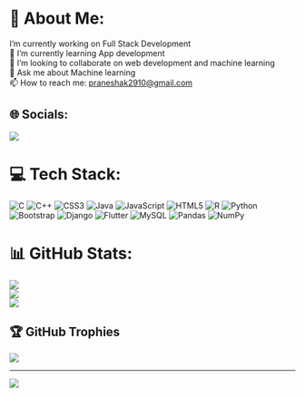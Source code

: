 # 💫 About Me:
I’m currently working on Full Stack Development<br>🌱 I’m currently learning App development<br>👯 I’m looking to collaborate on web development and machine learning<br>💬 Ask me about Machine learning<br>📫 How to reach me: praneshak2910@gmail.com<br>


## 🌐 Socials:

<a href="www.linkedin.com/in/pranesh-a-k-182544287/"><img src="https://img.shields.io/badge/LinkedIn-%230077B5.svg?logo=linkedin&logoColor=white"></a>

# 💻 Tech Stack:
![C](https://img.shields.io/badge/c-%2300599C.svg?style=for-the-badge&logo=c&logoColor=white) ![C++](https://img.shields.io/badge/c++-%2300599C.svg?style=for-the-badge&logo=c%2B%2B&logoColor=white) ![CSS3](https://img.shields.io/badge/css3-%231572B6.svg?style=for-the-badge&logo=css3&logoColor=white) ![Java](https://img.shields.io/badge/java-%23ED8B00.svg?style=for-the-badge&logo=java&logoColor=white) ![JavaScript](https://img.shields.io/badge/javascript-%23323330.svg?style=for-the-badge&logo=javascript&logoColor=%23F7DF1E) ![HTML5](https://img.shields.io/badge/html5-%23E34F26.svg?style=for-the-badge&logo=html5&logoColor=white) ![R](https://img.shields.io/badge/r-%23276DC3.svg?style=for-the-badge&logo=r&logoColor=white) ![Python](https://img.shields.io/badge/python-3670A0?style=for-the-badge&logo=python&logoColor=ffdd54) ![Bootstrap](https://img.shields.io/badge/bootstrap-%23563D7C.svg?style=for-the-badge&logo=bootstrap&logoColor=white) ![Django](https://img.shields.io/badge/django-%23092E20.svg?style=for-the-badge&logo=django&logoColor=white) ![Flutter](https://img.shields.io/badge/Flutter-%2302569B.svg?style=for-the-badge&logo=Flutter&logoColor=white) ![MySQL](https://img.shields.io/badge/mysql-%2300f.svg?style=for-the-badge&logo=mysql&logoColor=white) ![Pandas](https://img.shields.io/badge/pandas-%23150458.svg?style=for-the-badge&logo=pandas&logoColor=white) ![NumPy](https://img.shields.io/badge/numpy-%23013243.svg?style=for-the-badge&logo=numpy&logoColor=white)
# 📊 GitHub Stats:
![](https://github-readme-stats.vercel.app/api?username=Pranesh-ak&theme=jolly&hide_border=false&include_all_commits=false&count_private=false)<br/>
![](https://github-readme-streak-stats.herokuapp.com/?user=Pranesh-ak&theme=jolly&hide_border=false)<br/>
![](https://github-readme-stats.vercel.app/api/top-langs/?username=Pranesh-ak&theme=jolly&hide_border=false&include_all_commits=false&count_private=false&layout=compact)

## 🏆 GitHub Trophies
![](https://github-profile-trophy.vercel.app/?username=Pranesh-ak&theme=radical&no-frame=false&no-bg=false&margin-w=4)

---
[![](https://visitcount.itsvg.in/api?id=Pranesh-ak&icon=0&color=5)](https://visitcount.itsvg.in)

<!-- Proudly created with GPRM ( https://gprm.itsvg.in ) -->
